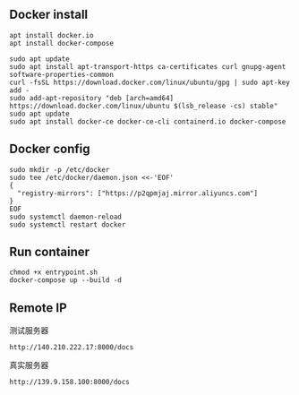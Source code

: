 ## Docker install

```shell
apt install docker.io
apt install docker-compose
```

```shell
sudo apt update
sudo apt install apt-transport-https ca-certificates curl gnupg-agent software-properties-common
curl -fsSL https://download.docker.com/linux/ubuntu/gpg | sudo apt-key add -
sudo add-apt-repository "deb [arch=amd64] https://download.docker.com/linux/ubuntu $(lsb_release -cs) stable"
sudo apt update
sudo apt install docker-ce docker-ce-cli containerd.io docker-compose
```

## Docker config

```shell
sudo mkdir -p /etc/docker
sudo tee /etc/docker/daemon.json <<-'EOF'
{
  "registry-mirrors": ["https://p2qpmjaj.mirror.aliyuncs.com"]
}
EOF
sudo systemctl daemon-reload
sudo systemctl restart docker
```

## Run container

```shell
chmod +x entrypoint.sh
docker-compose up --build -d
```

## Remote IP

测试服务器

```shell
http://140.210.222.17:8000/docs
```

真实服务器

```shell
http://139.9.158.100:8000/docs
```